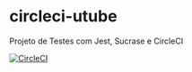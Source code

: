 # circleci-utube
Projeto de Testes com Jest, Sucrase e CircleCI


[![CircleCI](https://circleci.com/gh/circleci/circleci-docs.svg?style=svg)](https://circleci.com/gh/circleci/circleci-docs)
